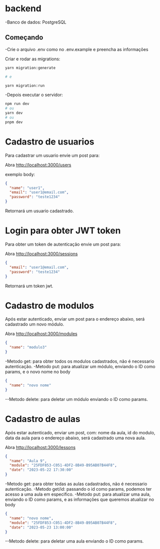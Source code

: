 # backend

-Banco de dados:
PostgreSQL

## Começando

-Crie o arquivo .env como no .env.example
e preencha as informações

Criar e rodar as migrations:

```bash
yarn migration:generate

# e

yarn migration:run

```

-Depois executar o servidor:

```bash
npm run dev
# ou
yarn dev
# ou
pnpm dev
```

# Cadastro de usuarios

Para cadastrar um usuario envie um post para:

Abra [http://localhost:3000/users](http://localhost:3000/users)

exemplo body:

```json
{
  "name": "user1",
  "email": "user1@email.com",
  "password": "teste1234"
}
```

Retornará um usuario cadastrado.

# Login para obter JWT token

Para obter um token de autenticação envie um post para:

Abra [http://localhost:3000/sessions](http://localhost:3000/sessions)

```json
{
  "email": "user1@email.com",
  "password": "teste1234"
}
```

Retornará um token jwt.

# Cadastro de modulos

Após estar autenticado, enviar um post para o endereço abaixo, será cadastrado
um novo módulo.

Abra [http://localhost:3000/modules](http://localhost:3000/modules)

```json
{
  "name": "modulo3"
}
```

-Metodo get: para obter todos os modulos cadastrados, não é necessario autenticação.
-Metodo put: para atualizar um módulo, enviando o ID como params, e o novo nome
no body

```json
{
  "name": "novo nome"
}
```

--Metodo delete: para deletar um módulo enviando o ID como params.

# Cadastro de aulas

Após estar autenticado, enviar um post, com: nome da aula, id do modulo, data da aula
para o endereço abaixo, será cadastrado uma nova aula.

Abra [http://localhost:3000/lessons](http://localhost:3000/lessons)

```json
{
  "name": "Aula 9",
  "module": "25FDF853-C051-4DF2-8B49-B95AB07B44F8",
  "date": "2023-05-22 17:30:00"
}
```

-Metodo get: para obter todas as aulas cadastrados, não é necessario autenticação.
-Metodo get/id: passando o id como params, podemos ter acesso a uma aula em
especifico.
-Metodo put: para atualizar uma aula, enviando o ID como params, e as informações
que queremos atualizar no body

```json
{
  "name": "novo nome",
  "module": "25FDF853-C051-4DF2-8B49-B95AB07B44F8",
  "date": "2023-05-23 13:00:00"
}
```

--Metodo delete: para deletar uma aula enviando o ID como params.
